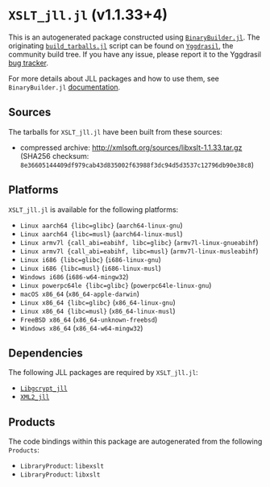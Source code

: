 # `XSLT_jll.jl` (v1.1.33+4)

This is an autogenerated package constructed using [`BinaryBuilder.jl`](https://github.com/JuliaPackaging/BinaryBuilder.jl). The originating [`build_tarballs.jl`](https://github.com/JuliaPackaging/Yggdrasil/blob/2d34e22cf266d4077ec70eede0369bb06839f76a/X/XSLT/build_tarballs.jl) script can be found on [`Yggdrasil`](https://github.com/JuliaPackaging/Yggdrasil/), the community build tree.  If you have any issue, please report it to the Yggdrasil [bug tracker](https://github.com/JuliaPackaging/Yggdrasil/issues).

For more details about JLL packages and how to use them, see `BinaryBuilder.jl` [documentation](https://juliapackaging.github.io/BinaryBuilder.jl/dev/jll/).

## Sources

The tarballs for `XSLT_jll.jl` have been built from these sources:

* compressed archive: http://xmlsoft.org/sources/libxslt-1.1.33.tar.gz (SHA256 checksum: `8e36605144409df979cab43d835002f63988f3dc94d5d3537c12796db90e38c8`)

## Platforms

`XSLT_jll.jl` is available for the following platforms:

* `Linux aarch64 {libc=glibc}` (`aarch64-linux-gnu`)
* `Linux aarch64 {libc=musl}` (`aarch64-linux-musl`)
* `Linux armv7l {call_abi=eabihf, libc=glibc}` (`armv7l-linux-gnueabihf`)
* `Linux armv7l {call_abi=eabihf, libc=musl}` (`armv7l-linux-musleabihf`)
* `Linux i686 {libc=glibc}` (`i686-linux-gnu`)
* `Linux i686 {libc=musl}` (`i686-linux-musl`)
* `Windows i686` (`i686-w64-mingw32`)
* `Linux powerpc64le {libc=glibc}` (`powerpc64le-linux-gnu`)
* `macOS x86_64` (`x86_64-apple-darwin`)
* `Linux x86_64 {libc=glibc}` (`x86_64-linux-gnu`)
* `Linux x86_64 {libc=musl}` (`x86_64-linux-musl`)
* `FreeBSD x86_64` (`x86_64-unknown-freebsd`)
* `Windows x86_64` (`x86_64-w64-mingw32`)

## Dependencies

The following JLL packages are required by `XSLT_jll.jl`:

* [`Libgcrypt_jll`](https://github.com/JuliaBinaryWrappers/Libgcrypt_jll.jl)
* [`XML2_jll`](https://github.com/JuliaBinaryWrappers/XML2_jll.jl)

## Products

The code bindings within this package are autogenerated from the following `Products`:

* `LibraryProduct`: `libexslt`
* `LibraryProduct`: `libxslt`
